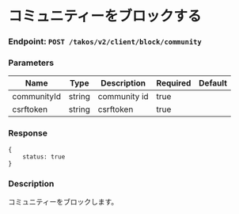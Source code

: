 # コミュニティーをブロックする

### Endpoint: `POST /takos/v2/client/block/community`

### Parameters

| Name        | Type   | Description  | Required | Default |
| ----------- | ------ | ------------ | -------- | ------- |
| communityId | string | community id | true     |         |
| csrftoken   | string | csrftoken    | true     |         |

### Response

```
{
    status: true
}
```

### Description

コミュニティーをブロックします。